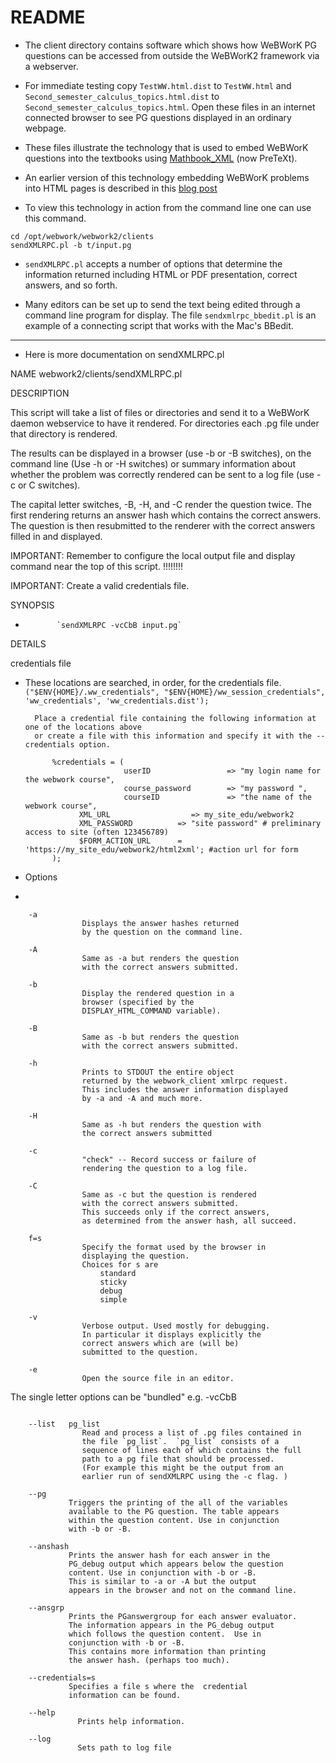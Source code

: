# README

* The client directory contains software which shows how WeBWorK  PG questions can be accessed from outside the WeBWorK2 framework via a webserver. 

* For immediate testing copy `TestWW.html.dist` to `TestWW.html` and `Second_semester_calculus_topics.html.dist` to `Second_semester_calculus_topics.html`.  Open these files in an internet connected browser to see PG questions displayed in an ordinary webpage.
* These files illustrate the technology that is used to embed WeBWorK questions into the textbooks using [Mathbook\_XML](https://mathbook.pugetsound.edu/) (now PreTeXt).
* An earlier version of this technology embedding WeBWorK problems into HTML pages is described in this [blog post](http://michaelgage.blogspot.com/2015/06/whether-writing-full-text-book-or-just.html)
* To view this technology in action  from the command line one can use this command.
 
```
cd /opt/webwork/webwork2/clients
sendXMLRPC.pl -b t/input.pg
```
* `sendXMLRPC.pl` accepts a number of options that determine the information returned including HTML or PDF presentation, correct answers, and so forth.

* Many editors can be set up to send the text being edited through a command line program for display.  The file `sendxmlrpc_bbedit.pl` is an example of a connecting script that works with the Mac's BBedit.

-------------------------

* Here is more documentation on sendXMLRPC.pl

NAME
    webwork2/clients/sendXMLRPC.pl

DESCRIPTION
    
This script will take a list of files or directories and send it to a
WeBWorK daemon webservice to have it rendered. For directories each .pg file under that directory is rendered.

The results can be displayed in a browser (use -b or -B switches), on the command line (Use -h or -H switches) or summary information about
whether the problem was correctly rendered can be sent to a log file
(use -c or C switches).

The capital letter switches, -B, -H, and -C render the question twice. The first rendering returns an answer hash which contains the correct answers. The question is then resubmitted to the renderer with the correct answers filled in and displayed.

IMPORTANT: Remember to configure the local output file and display
    command near the top of this script. !!!!!!!!

IMPORTANT: Create a valid credentials file.

SYNOPSIS
*            `sendXMLRPC -vcCbB input.pg`

DETAILS

credentials file
  
* These locations are searched, in order,  for the credentials file.
        `("$ENV{HOME}/.ww_credentials", "$ENV{HOME}/ww_session_credentials", 'ww_credentials', 'ww_credentials.dist');`

        Place a credential file containing the following information at one of the locations above 
        or create a file with this information and specify it with the --credentials option.
    
            %credentials = (
                            userID                 => "my login name for the webwork course",
                            course_password        => "my password ",
                            courseID               => "the name of the webwork course",
                  XML_URL                  => my_site_edu/webwork2
                  XML_PASSWORD          => "site password" # preliminary access to site (often 123456789)
                  $FORM_ACTION_URL      =  'https://my_site_edu/webwork2/html2xml'; #action url for form
            );

* Options
* 
``` 
    -a
                Displays the answer hashes returned
                by the question on the command line.

    -A
                Same as -a but renders the question
                with the correct answers submitted.

    -b
                Display the rendered question in a
                browser (specified by the 
                DISPLAY_HTML_COMMAND variable).

    -B
                Same as -b but renders the question 
                with the correct answers submitted.

    -h
                Prints to STDOUT the entire object 
                returned by the webwork_client xmlrpc request.
                This includes the answer information displayed
                by -a and -A and much more.

    -H
                Same as -h but renders the question with
                the correct answers submitted

    -c
                "check" -- Record success or failure of 
                rendering the question to a log file.

    -C
                Same as -c but the question is rendered
                with the correct answers submitted. 
                This succeeds only if the correct answers,
                as determined from the answer hash, all succeed.

    f=s
                Specify the format used by the browser in
                displaying the question. 
                Choices for s are
                 	standard
                 	sticky
                 	debug 
                 	simple

    -v
                Verbose output. Used mostly for debugging. 
                In particular it displays explicitly the 
                correct answers which are (will be)  
                submitted to the question.

    -e
				Open the source file in an editor. 
```
The single letter options can be "bundled" e.g.  -vcCbB

```
                
    --list   pg_list
				Read and process a list of .pg files contained in
				the file `pg_list`.  `pg_list` consists of a 
				sequence of lines each of which contains the full
				path to a pg file that should be processed. 
				(For example this might be the output from an
				earlier run of sendXMLRPC using the -c flag. )

    --pg
             Triggers the printing of the all of the variables
             available to the PG question. The table appears
             within the question content. Use in conjunction
             with -b or -B.

    --anshash
             Prints the answer hash for each answer in the
             PG_debug output which appears below the question
             content. Use in conjunction with -b or -B. 
             This is similar to -a or -A but the output
             appears in the browser and not on the command line.

    --ansgrp
             Prints the PGanswergroup for each answer evaluator.
             The information appears in the PG_debug output
             which follows the question content.  Use in 
             conjunction with -b or -B.
             This contains more information than printing
             the answer hash. (perhaps too much).

    --credentials=s
             Specifies a file s where the  credential
             information can be found.

	--help
		       Prints help information. 
	   
	--log 
		       Sets path to log file
```


